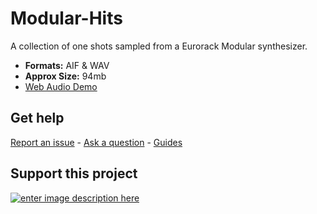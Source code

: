 # Modular-Hits

A collection of one shots sampled from a Eurorack Modular synthesizer.

-  **Formats:** AIF & WAV
-   **Approx Size:** 94mb
- [Web Audio Demo](https://www.modularsamples.com/Demos/demos/modularhits.html)

## **Get help**

[Report an issue](https://github.com/publicsamples/home/issues) - [Ask a question](https://github.com/publicsamples/home/discussions) - [Guides](https://github.com/publicsamples/home/wiki)

## **Support this project**

[
![enter image description here](https://www.modularsamples.com/img/ex2.png)
](https://www.modularsamples.com/excessive-hits-one-shot-sample-library/)
